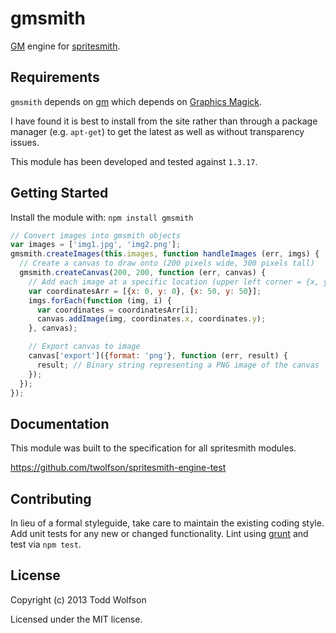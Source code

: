 # gmsmith

[GM][gm] engine for [spritesmith][spritesmith].

[gm]: http://aheckmann.github.io/gm/
[spritesmith]: https://github.com/Ensighten/spritesmith

## Requirements
`gmsmith` depends on [gm](https://github.com/aheckmann/gm) which depends on [Graphics Magick](http://www.graphicsmagick.org/).

I have found it is best to install from the site rather than through a package manager (e.g. `apt-get`) to get the latest as well as without transparency issues.

This module has been developed and tested against `1.3.17`.

## Getting Started
Install the module with: `npm install gmsmith`

```javascript
// Convert images into gmsmith objects
var images = ['img1.jpg', 'img2.png'];
gmsmith.createImages(this.images, function handleImages (err, imgs) {
  // Create a canvas to draw onto (200 pixels wide, 300 pixels tall)
  gmsmith.createCanvas(200, 200, function (err, canvas) {
    // Add each image at a specific location (upper left corner = {x, y})
    var coordinatesArr = [{x: 0, y: 0}, {x: 50, y: 50}];
    imgs.forEach(function (img, i) {
      var coordinates = coordinatesArr[i];
      canvas.addImage(img, coordinates.x, coordinates.y);
    }, canvas);

    // Export canvas to image
    canvas['export']({format: 'png'}, function (err, result) {
      result; // Binary string representing a PNG image of the canvas
    });
  });
});
```

## Documentation
This module was built to the specification for all spritesmith modules.

https://github.com/twolfson/spritesmith-engine-test

## Contributing
In lieu of a formal styleguide, take care to maintain the existing coding style. Add unit tests for any new or changed functionality. Lint using [grunt](https://github.com/gruntjs/grunt) and test via `npm test`.

## License
Copyright (c) 2013 Todd Wolfson

Licensed under the MIT license.
